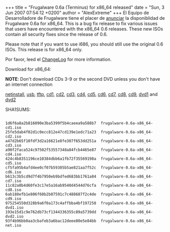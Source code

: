 +++
title = "Frugalware 0.6a (Terminus) for x86_64 released"
date = "Sun, 3 Jun 2007 07:54:12 +0200"
author = "AlexExtreme"
+++
El Equipo de Desarrolladore de Frugalware tiene el placer de [anunciar](/news/67) la disponiblidad de Frugalware 0.6a for x86\_64. This is a bug fix release to fix
 various issues that users have encountered with the x86\_64 0.6 releases. These new ISOs contain all security fixes since the release of 0.6.  
  


 Please note that if you want to use i686, you should still use the original 0.6 ISOs. This release is for x86\_64 only.  
  


 Por favor, leed el [ChangeLog](http://ftp.frugalware.org/pub/frugalware/frugalware-stable/ChangeLog.txt) for more information.  

 Download for x86\_64:  

**NOTE**: Don't download CDs 3-9 or the second DVD unless you don't have an internet connection  

[netinstall](/download/frugalware-0.6-iso/frugalware-0.6a-x86_64-net.iso),
 [usb](/download/frugalware-0.6-iso/frugalware-0.6a-x86_64-usb.tar.gz),
 [tftp](/download/frugalware-0.6-iso/frugalware-0.6a-x86_64-tftp.img.gz),
 [cd1](/download/frugalware-0.6-iso/frugalware-0.6a-x86_64-cd1.iso),
 [cd2](/download/frugalware-0.6-iso/frugalware-0.6a-x86_64-cd2.iso),
 [cd3](/download/frugalware-0.6-iso/frugalware-0.6a-x86_64-cd3.iso),
 [cd4](/download/frugalware-0.6-iso/frugalware-0.6a-x86_64-cd4.iso),
 [cd5](/download/frugalware-0.6-iso/frugalware-0.6a-x86_64-cd5.iso),
 [cd6](/download/frugalware-0.6-iso/frugalware-0.6a-x86_64-cd6.iso),
 [cd7](/download/frugalware-0.6-iso/frugalware-0.6a-x86_64-cd7.iso),
 [cd8](/download/frugalware-0.6-iso/frugalware-0.6a-x86_64-cd8.iso),
 [cd9](/download/frugalware-0.6-iso/frugalware-0.6a-x86_64-cd9.iso),
 [dvd1](/download/frugalware-0.6-iso/frugalware-0.6a-x86_64-dvd1.iso) and
 [dvd2](/download/frugalware-0.6-iso/frugalware-0.6a-x86_64-dvd2.iso)
  

 SHA1SUMS:
 
```

1d6f6a8a2b816090e3ba5399f5b4caeea9a588b7  frugalware-0.6a-x86_64-cd1.iso
25fe5dab4f02d1c0ecc812e47cd139e1edc71a23  frugalware-0.6a-x86_64-cd2.iso
a47d2b65f10fdf3d2a16621e8fe307f653dd251a  frugalware-0.6a-x86_64-cd3.iso
a90f2faca524c97502f53557348a84fcb4465e87  frugalware-0.6a-x86_64-cd4.iso
424c4b8351196ce10384dbb6a1fb72f35569198a  frugalware-0.6a-x86_64-cd5.iso
cf5fa95b4afd4ee0cf07b59305b5ae821aa7f52c  frugalware-0.6a-x86_64-cd6.iso
b613c3b5cd9d7f4b7950eb9bdfed683bb1761a84  frugalware-0.6a-x86_64-cd7.iso
11c82a8b4d60fe3c17e5a16ab9540d4544d76cfa  frugalware-0.6a-x86_64-cd8.iso
6ab188efb1e806f60b2b07591c7c488687f2c4de  frugalware-0.6a-x86_64-cd9.iso
975254550d328b9a6f0a173c4affbba4bf197258  frugalware-0.6a-x86_64-dvd1.iso
193e15d1c9e762db73cf1344336355c89a5739dd  frugalware-0.6a-x86_64-dvd2.iso
93f4b96bb0aa3cbafeb3a6bac12deee80e5e84bb  frugalware-0.6a-x86_64-net.iso
            
```
